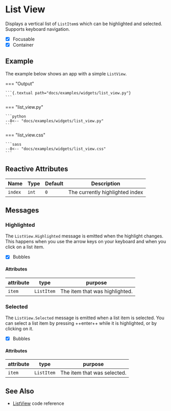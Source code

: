 # List View

Displays a vertical list of `ListItem`s which can be highlighted and selected.
Supports keyboard navigation.

- [x] Focusable
- [x] Container

## Example

The example below shows an app with a simple `ListView`.

=== "Output"

    ```{.textual path="docs/examples/widgets/list_view.py"}
    ```

=== "list_view.py"

    ```python
    --8<-- "docs/examples/widgets/list_view.py"
    ```

=== "list_view.css"

    ```sass
    --8<-- "docs/examples/widgets/list_view.css"
    ```

## Reactive Attributes

| Name    | Type  | Default | Description                     |
| ------- | ----- | ------- | ------------------------------- |
| `index` | `int` | `0`     | The currently highlighted index |

## Messages

### Highlighted

The `ListView.Highlighted` message is emitted when the highlight changes.
This happens when you use the arrow keys on your keyboard and when you
click on a list item.

- [x] Bubbles

#### Attributes

| attribute | type       | purpose                        |
| --------- | ---------- | ------------------------------ |
| `item`    | `ListItem` | The item that was highlighted. |

### Selected

The `ListView.Selected` message is emitted when a list item is selected.
You can select a list item by pressing ++enter++ while it is highlighted,
or by clicking on it.

- [x] Bubbles

#### Attributes

| attribute | type       | purpose                     |
| --------- | ---------- | --------------------------- |
| `item`    | `ListItem` | The item that was selected. |


## See Also

* [ListView](../api/list_view.md) code reference
